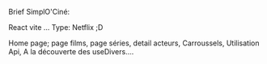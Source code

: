 Brief SimplO'Ciné:

React vite ...
Type: Netflix ;D

Home page;
page films,
page séries,
detail acteurs,
Carroussels,
Utilisation Api,
A la découverte des useDivers....



